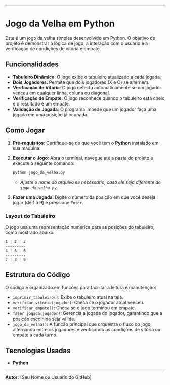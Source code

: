 -----

# Jogo da Velha em Python

Este é um jogo da velha simples desenvolvido em Python. O objetivo do projeto é demonstrar a lógica de jogo, a interação com o usuário e a verificação de condições de vitória e empate.

## Funcionalidades

  * **Tabuleiro Dinâmico**: O jogo exibe o tabuleiro atualizado a cada jogada.
  * **Dois Jogadores**: Permite que dois jogadores (X e O) se alternem.
  * **Verificação de Vitória**: O jogo detecta automaticamente se um jogador venceu em qualquer linha, coluna ou diagonal.
  * **Verificação de Empate**: O jogo reconhece quando o tabuleiro está cheio e o resultado é um empate.
  * **Validação de Jogada**: O programa impede que um jogador faça uma jogada em uma posição já ocupada.

## Como Jogar

1.  **Pré-requisitos**: Certifique-se de que você tem o **Python** instalado em sua máquina.

2.  **Executar o Jogo**: Abra o terminal, navegue até a pasta do projeto e execute o seguinte comando:

    ```bash
    python jogo_da_velha.py
    ```

      * *Ajuste o nome do arquivo se necessário, caso ele seja diferente de `jogo_da_velha.py`.*

3.  **Fazer uma Jogada**: Digite o número da posição em que você deseja jogar (de 1 a 9) e pressione `Enter`.

### Layout do Tabuleiro

O jogo usa uma representação numérica para as posições do tabuleiro, como mostrado abaixo:

```
1 | 2 | 3
---------
4 | 5 | 6
---------
7 | 8 | 9
```

## Estrutura do Código

O código é organizado em funções para facilitar a leitura e manutenção:

  * `imprimir_tabuleiro()`: Exibe o tabuleiro atual na tela.
  * `verificar_vitoria(jogador)`: Checa se o jogador atual venceu.
  * `verificar_empate()`: Checa se o jogo terminou em empate.
  * `fazer_jogada(jogador)`: Gerencia a jogada do jogador, garantindo que a posição escolhida seja válida.
  * `jogo_da_velha()`: A função principal que orquestra o fluxo do jogo, alternando entre os jogadores e verificando as condições de vitória ou empate a cada turno.

## Tecnologias Usadas

  * **Python**

-----

**Autor:** [Seu Nome ou Usuário do GitHub]
